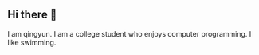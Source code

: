 ## Hi there 👋

I am qingyun.
I am a college student who enjoys computer programming.
I like swimming.

